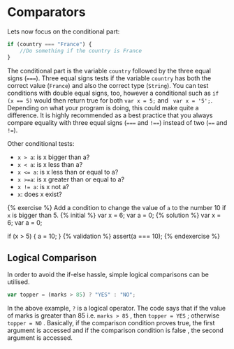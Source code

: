 # Comparators

Lets now focus on the conditional part:

```javascript
if (country === "France") {
    //Do something if the country is France
}
```

The conditional part is the variable `country` followed by the three equal signs \(`===`\). Three equal signs tests if the variable `country` has both the correct value \(`France`\) and also the correct type \(`String`\). You can test conditions with double equal signs, too, however a conditional such as `if (x == 5)` would then return true for both `var x = 5;` and ` var x = '5';`.
Depending on what your program is doing, this could make quite a difference.  It is highly recommended as a best practice that you always compare equality with three equal signs \(`===` and `!==`\) instead of two \(`==` and `!=`\). 

Other conditional tests:
* `x > a`: is x bigger than a?
* `x < a`: is x less than a?
* `x <= a`: is x less than or equal to a?
* `x >=a`: is x greater than or equal to a?
* `x != a`: is x not a?
* `x`: does x exist?

{% exercise %}
Add a condition to change the value of `a` to the number 10 if `x` is bigger than 5.
{% initial %}
var x = 6;
var a = 0;
{% solution %}
var x = 6;
var a = 0;

if (x > 5) {
a = 10;
}
{% validation %}
assert(a === 10);
{% endexercise %}

## Logical Comparison

In order to avoid the if-else hassle, simple logical comparisons can be utilised.

```js
var topper = (marks > 85) ? "YES" : "NO";
```

In the above example, `?` is a logical operator. The code says that if the value of marks is greater than 85 i.e. `marks > 85` , then `topper = YES` ; otherwise `topper = NO` . Basically, if the comparison condition proves true, the first argument is accessed and if the comparison condition is false , the second argument is accessed.

